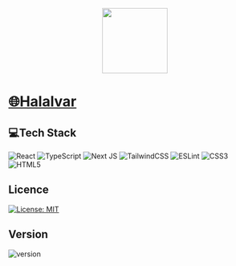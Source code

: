 <p align="center">
    <img src="https://github.com/Halalvar/halalvar/blob/main/public/cardiogram.png?raw=true"
        height="130">
</p>

# [🌐Halalvar](https://halalvar.com)

## 💻Tech Stack

![React](https://img.shields.io/badge/react-%2320232a.svg?style=for-the-badge&logo=react&logoColor=%2361DAFB)
![TypeScript](https://img.shields.io/badge/typescript-%23007ACC.svg?style=for-the-badge&logo=typescript&logoColor=white)
![Next JS](https://img.shields.io/badge/Next-black?style=for-the-badge&logo=next.js&logoColor=white)
![TailwindCSS](https://img.shields.io/badge/tailwindcss-%2338B2AC.svg?style=for-the-badge&logo=tailwind-css&logoColor=white)
![ESLint](https://img.shields.io/badge/ESLint-4B3263?style=for-the-badge&logo=eslint&logoColor=white)
![CSS3](https://img.shields.io/badge/css3-%231572B6.svg?style=for-the-badge&logo=css3&logoColor=white)
![HTML5](https://img.shields.io/badge/html5-%23E34F26.svg?style=for-the-badge&logo=html5&logoColor=white)



## Licence
[![License: MIT](https://img.shields.io/badge/License-MIT-yellow.svg)](https://opensource.org/licenses/MIT)

## Version
![version](https://img.shields.io/badge/version-0.1.0-blue)

